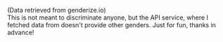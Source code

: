 (Data retrieved from genderize.io) <br>
This is not meant to discriminate anyone, but the API service, where I fetched data from doesn't provide other genders.
Just for fun, thanks in advance!
